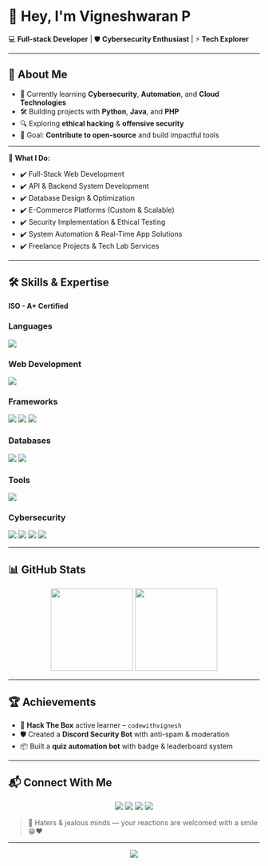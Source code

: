# 👋 Hey, I'm Vigneshwaran P

💻 **Full-stack Developer** | 🛡️ **Cybersecurity Enthusiast** | ⚡ **Tech Explorer**

---

## 🚀 About Me
- 🌱 Currently learning **Cybersecurity**, **Automation**, and **Cloud Technologies**
- 🛠️ Building projects with **Python**, **Java**, and **PHP**
- 🔍 Exploring **ethical hacking** & **offensive security**
- 🎯 Goal: **Contribute to open-source** and build impactful tools

---

💼 **What I Do:**
- ✔️ Full-Stack Web Development
- ✔️ API & Backend System Development
- ✔️ Database Design & Optimization
- ✔️ E-Commerce Platforms (Custom & Scalable)
- ✔️ Security Implementation & Ethical Testing
- ✔️ System Automation & Real-Time App Solutions
- ✔️ Freelance Projects & Tech Lab Services

---

## 🛠 Skills & Expertise
**ISO - A+ Certified**

### **Languages**
<p align="left">
  <img src="https://skillicons.dev/icons?i=c,cpp,java,python,bash,lua,vscode" />
</p>

### **Web Development**
<p align="left">
  <img src="https://skillicons.dev/icons?i=html,css,js,php,xml" />
</p>

### **Frameworks**
<p align="left">
  <img src="https://skillicons.dev/icons?i=laravel,codeigniter,react,nodejs" />
  <img src="https://img.shields.io/badge/Livewire-FF2D20?style=for-the-badge&logo=livewire&logoColor=white"/>
  <img src="https://img.shields.io/badge/Alpine.js-8BC0D0?style=for-the-badge&logo=alpinedotjs&logoColor=black"/>
</p>

### **Databases**
<p align="left">
  <img src="https://skillicons.dev/icons?i=mysql,sqlite,mongodb" />
  <img src="https://img.shields.io/badge/Oracle-F80000?style=for-the-badge&logo=oracle&logoColor=white"/>
</p>

### **Tools**
<p align="left">
  <img src="https://skillicons.dev/icons?i=git,github,gitlab,linux" />
</p>

### **Cybersecurity**
<p align="left">
  <img src="https://img.shields.io/badge/SQL%20Injection-000000?style=for-the-badge&logo=databricks&logoColor=white"/>
  <img src="https://img.shields.io/badge/XSS%20Testing-FF5733?style=for-the-badge&logo=bugatti&logoColor=white"/>
  <img src="https://img.shields.io/badge/DoS%2FDDoS-6E5494?style=for-the-badge&logo=cloudflare&logoColor=white"/>
  <img src="https://img.shields.io/badge/Info%20Gathering-00599C?style=for-the-badge&logo=protonmail&logoColor=white"/>
</p>

---

## 📊 GitHub Stats
<p align="center">
  <img src="https://github-readme-stats.vercel.app/api?username=codewithvignesh-dev&show_icons=true&theme=tokyonight" height="165"/>
  <img src="https://github-readme-streak-stats.herokuapp.com/?user=codewithvignesh-dev&theme=tokyonight" height="165"/>
</p>

---

## 🏆 Achievements
- 🥇 **Hack The Box** active learner – `codewithvignesh`
- 🛡️ Created a **Discord Security Bot** with anti-spam & moderation
- 📦 Built a **quiz automation bot** with badge & leaderboard system

---

## 📬 Connect With Me
<p align="center">
  <a href="https://github.com/codewithvignesh-dev"><img src="https://img.shields.io/badge/GitHub-181717?logo=github&logoColor=white"/></a>
  <a href="https://linkedin.com/in/codewithvignesh"><img src="https://img.shields.io/badge/LinkedIn-0A66C2?logo=linkedin&logoColor=white"/></a>
  <a href="https://discordapp.com/users/844933943388012565"><img src="https://img.shields.io/badge/Discord-5865F2?logo=discord&logoColor=white"/></a>
  <a href="mailto:codewithvignesh@gmail.com"><img src="https://img.shields.io/badge/Email-D14836?logo=gmail&logoColor=white"/></a>
</p>

> 🧢 Haters & jealous minds — your reactions are welcomed with a smile 😁❤️

---

<p align="center">
  <img src="https://komarev.com/ghpvc/?username=codewithvignesh-dev&label=Profile%20Views&color=blue&style=for-the-badge" />
</p>
